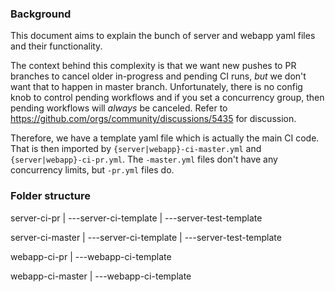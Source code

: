 ### Background

This document aims to explain the bunch of server and webapp yaml files and their functionality.

The context behind this complexity is that we want new pushes to PR branches to cancel older in-progress and pending CI runs, _but_ we don't want that to happen in master branch. Unfortunately, there is no config knob to control pending workflows and if you set a concurrency group, then pending workflows will _always_ be canceled. Refer to https://github.com/orgs/community/discussions/5435 for discussion.

Therefore, we have a template yaml file which is actually the main CI code. That is then imported by `{server|webapp}-ci-master.yml` and `{server|webapp}-ci-pr.yml`. The `-master.yml` files don't have any concurrency limits, but `-pr.yml` files do.

### Folder structure

server-ci-pr
|
---server-ci-template
	|
	---server-test-template

server-ci-master
|
---server-ci-template
	|
	---server-test-template

webapp-ci-pr
|
---webapp-ci-template

webapp-ci-master
|
---webapp-ci-template
